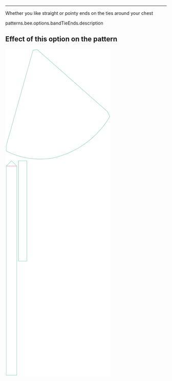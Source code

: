 ---

Whether you like straight or pointy ends on the ties around your chest

patterns.bee.options.bandTieEnds.description

## Effect of this option on the pattern
![This image shows the effect of this option by superimposing several variants that have a different value for this option](bee_bandtieends_sample.svg "Effect of this option on the pattern")
